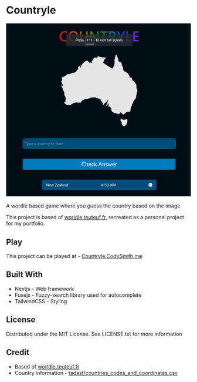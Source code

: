 # Countryle
<p align="center">
  <img src="CountryleWebpage.png?raw=true" alt="Project webpage"/>
</p>

A wordle based game where you guess the country based on the image

This project is based of [worldle.teuteuf.fr](https://worldle.teuteuf.fr/), recreated as a personal project for my portfolio.

## Play
This project can be played at - [Countryle.CodySmith.me](http://countryle.codysmith.me/)

## Built With

 - Nextjs - Web framework
 - Fusejs - Fuzzy-search library used for autocomplete 
 - TailwindCSS - Styling

## License
Distributed under the MIT License. See LICENSE.txt for more information

## Credit
 - Based of [worldle.teuteuf.fr](https://worldle.teuteuf.fr/)
 - Country information - [tadast/countries_codes_and_coordinates.csv](https://gist.github.com/tadast/8827699)
